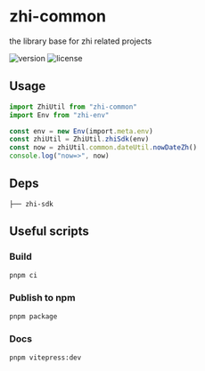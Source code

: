 # zhi-common

the library base for zhi related projects

![version](https://img.shields.io/github/release/terwer/zhi-common.svg?style=flat-square)
![license](https://img.shields.io/badge/license-GPL-blue.svg?style=popout-square)

## Usage

```ts
import ZhiUtil from "zhi-common"
import Env from "zhi-env"

const env = new Env(import.meta.env)
const zhiUtil = ZhiUtil.zhiSdk(env)
const now = zhiUtil.common.dateUtil.nowDateZh()
console.log("now=>", now)
```

## Deps

```
├── zhi-sdk
```

## Useful scripts

### Build

```bash
pnpm ci
```

### Publish to npm

```bash
pnpm package
```

### Docs

```bash
pnpm vitepress:dev
```
